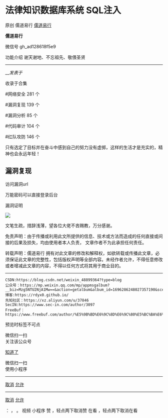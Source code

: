#  法律知识数据库系统 SQL注入

原创 儒道易行  [ 儒道易行 ](javascript:void\(0\);)

**儒道易行** ![]()

微信号 gh_ad128618f5e9

功能介绍 谢天谢地、不忘祖先、敬偎圣贤

____

___发表于_

收录于合集

#网络安全 281 个

#漏洞复现 139 个

#漏洞分析 85 个

#代码审计 104 个

#红队攻防 146 个

只有选定了目标并在奋斗中感到自己的努力没有虚掷，这样的生活才是充实的，精神也会永远年轻！

##  **漏洞复现**

访问漏洞url

万能密码可以直接登录后台

漏洞证明

![](https://gitee.com/fuli009/images/raw/master/public/20230714180602.png)

文笔生疏，措辞浅薄，望各位大佬不吝赐教，万分感谢。

免责声明：由于传播或利用此文所提供的信息、技术或方法而造成的任何直接或间接的后果及损失，均由使用者本人负责， 文章作者不为此承担任何责任。

转载声明：儒道易行
拥有对此文章的修改和解释权，如欲转载或传播此文章，必须保证此文章的完整性，包括版权声明等全部内容。未经作者允许，不得任意修改或者增减此文章的内容，不得以任何方式将其用于商业目的。

  *   *   *   *   *   *   *   *   *   *   *   *   *   *   *   *   *   * 

    
    
    CSDN:https://blog.csdn.net/weixin_48899364?type=blog  
    公众号：https://mp.weixin.qq.com/mp/appmsgalbum?__biz=Mzg5NTU2NjA1Mw==&action=getalbum&album_id=1696286248027357190&scene=173&from_msgid=2247485408&from_itemidx=1&count=3&nolastread=1#wechat_redirect  
    博客:https://rdyx0.github.io/  
    先知社区：https://xz.aliyun.com/u/37846  
    SecIN:https://www.sec-in.com/author/3097  
    FreeBuf：https://www.freebuf.com/author/%E5%9B%BD%E6%9C%8D%E6%9C%80%E5%BC%BA%E6%B8%97%E9%80%8F%E6%8E%8C%E6%8E%A7%E8%80%85  
    

  

预览时标签不可点

微信扫一扫  
关注该公众号

[知道了](javascript:;)

微信扫一扫  
使用小程序

****

[取消](javascript:void\(0\);) [允许](javascript:void\(0\);)

****

[取消](javascript:void\(0\);) [允许](javascript:void\(0\);)

： ， 。   视频 小程序 赞 ，轻点两下取消赞 在看 ，轻点两下取消在看

